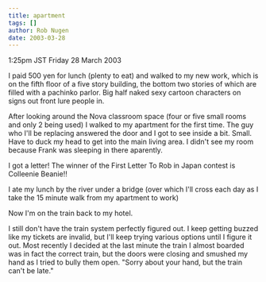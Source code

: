 ```yaml
---
title: apartment
tags: []
author: Rob Nugen
date: 2003-03-28
---
```


<p class=date>1:25pm JST Friday 28 March 2003</p>

<p>I paid 500 yen for lunch (plenty to eat) and walked to my new work,
which is on the fifth floor of a five story building, the bottom two
stories of which are filled with a pachinko parlor.  Big half naked
sexy cartoon characters on signs out front lure people in.</p>

<p>After looking around the Nova classroom space (four or five small
rooms and only 2 being used) I walked to my apartment for the first
time.  The guy who I'll be replacing answered the door and I got to
see inside a bit.  Small.  Have to duck my head to get into the main
living area.  I didn't see my room because Frank was sleeping in there
aparently.</p>

<p>I got a letter!  The winner of the First Letter To Rob in Japan
contest is Colleenie Beanie!!</p>

<p>I ate my lunch by the river under a bridge (over which I'll cross
each day as I take the 15 minute walk from my apartment to work)</p>

<p>Now I'm on the train back to my hotel.</p>

<p>I still don't have the train system perfectly figured out.  I keep
getting buzzed like my tickets are invalid, but I'll keep trying
various options until I figure it out.  Most recently I decided at the
last minute the train I almost boarded was in fact the correct train,
but the doors were closing and smushed my hand as I tried to bully
them open.  "Sorry about your hand, but the train can't be late."</p>

